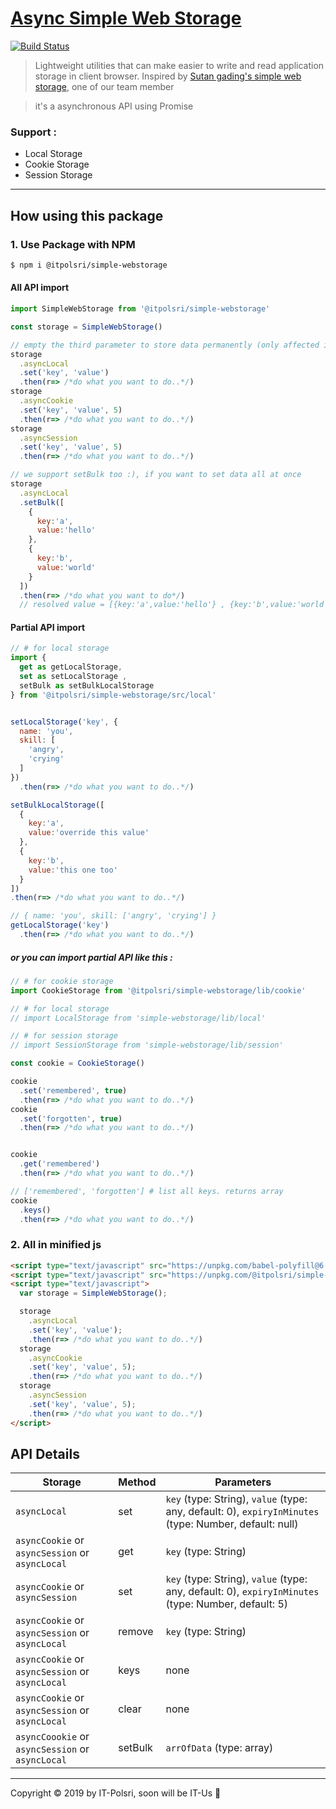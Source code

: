 # [Async Simple Web Storage](https://www.npmjs.com/package/@itpolsri/simple-webstorage)


  [![Build Status](https://travis-ci.com/itpolsri/simple-webstorage.svg?branch=master)](https://travis-ci.com/itpolsri/simple-webstorage)

> Lightweight utilities that can make easier to write and read application storage in client browser.
Inspired by [Sutan gading's simple web storage](https://github.com/sutanlab/simple-webstorage), one of our team member

> it's a asynchronous API using Promise

### Support :
- Local Storage
- Cookie Storage
- Session Storage
---

## How using this package

### 1. Use Package with NPM

```bash
$ npm i @itpolsri/simple-webstorage
```

#### All API import

```js
import SimpleWebStorage from '@itpolsri/simple-webstorage'

const storage = SimpleWebStorage()

// empty the third parameter to store data permanently (only affected in local)
storage
  .asyncLocal
  .set('key', 'value') 
  .then(r=> /*do what you want to do..*/)
storage
  .asyncCookie
  .set('key', 'value', 5)
  .then(r=> /*do what you want to do..*/)
storage
  .asyncSession
  .set('key', 'value', 5)
  .then(r=> /*do what you want to do..*/)

// we support setBulk too :), if you want to set data all at once
storage
  .asyncLocal
  .setBulk([
    {
      key:'a',
      value:'hello'
    },
    {
      key:'b',
      value:'world'
    }
  ])
  .then(r=> /*do what you want to do*/)
  // resolved value = [{key:'a',value:'hello'} , {key:'b',value:'world'}]
```

#### Partial API import

```js
// # for local storage
import { 
  get as getLocalStorage, 
  set as setLocalStorage ,
  setBulk as setBulkLocalStorage
} from '@itpolsri/simple-webstorage/src/local'


setLocalStorage('key', {
  name: 'you',
  skill: [
    'angry',
    'crying'
  ]
})
  .then(r=> /*do what you want to do..*/) 

setBulkLocalStorage([
  {
    key:'a',
    value:'override this value'
  },
  {
    key:'b',
    value:'this one too'
  }
])
.then(r=> /*do what you want to do..*/)

// { name: 'you', skill: ['angry', 'crying'] }
getLocalStorage('key')
  .then(r=> /*do what you want to do..*/)

```

##### or you can import partial API like this :

```js
// # for cookie storage
import CookieStorage from '@itpolsri/simple-webstorage/lib/cookie'

// # for local storage
// import LocalStorage from 'simple-webstorage/lib/local'

// # for session storage
// import SessionStorage from 'simple-webstorage/lib/session'

const cookie = CookieStorage()

cookie
  .set('remembered', true)
  .then(r=> /*do what you want to do..*/)
cookie
  .set('forgotten', true)
  .then(r=> /*do what you want to do..*/)


cookie
  .get('remembered')
  .then(r=> /*do what you want to do..*/)

// ['remembered', 'forgotten'] # list all keys. returns array
cookie
  .keys()
  .then(r=> /*do what you want to do..*/)

```

### 2. All in minified js

```html
<script type="text/javascript" src="https://unpkg.com/babel-polyfill@6.26.0/dist/polyfill.js"></script>
<script type="text/javascript" src="https://unpkg.com/@itpolsri/simple-webstorage@1.0.1/lib/bundle/simple-webstorage.min.js"></script>
<script type="text/javascript">
  var storage = SimpleWebStorage();

  storage
    .asyncLocal
    .set('key', 'value');
    .then(r=> /*do what you want to do..*/)
  storage
    .asyncCookie
    .set('key', 'value', 5);
    .then(r=> /*do what you want to do..*/)
  storage
    .asyncSession
    .set('key', 'value', 5);
    .then(r=> /*do what you want to do..*/)
</script>
```

## API Details

| Storage   | Method      | Parameters                                                                                  |
|-----------|-------------|---------------------------------------------------------------------------------------------|
| `asyncLocal`   | set | `key` (type: String), `value` (type: any, default: 0), `expiryInMinutes` (type: Number, default: null)  |
| `asyncCookie` or `asyncSession` or `asyncLocal`   | get | `key` (type: String)|
| `asyncCookie` or `asyncSession`   | set | `key` (type: String), `value` (type: any, default: 0), `expiryInMinutes` (type: Number, default: 5) |
| `asyncCookie` or `asyncSession` or `asyncLocal`   | remove      | `key` (type: String) |
| `asyncCookie` or `asyncSession` or `asyncLocal`   | keys        |  none |
| `asyncCookie` or `asyncSession` or `asyncLocal`   | clear       |  none |
| `asyncCoookie` or `asyncSession` or `asyncLocal` | setBulk | `arrOfData` (type: array) |



---
Copyright © 2019 by IT-Polsri, soon will be IT-Us  🙂

